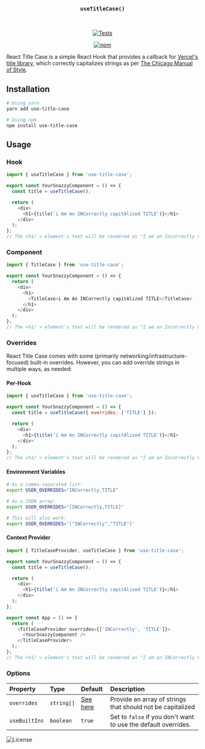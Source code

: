 <div align="center">
    <br/>
    <h3><code>useTitleCase()</code></h3>
    <br/>

[![Tests](https://img.shields.io/github/workflow/status/thatmattlove/use-title-case/Tests?label=Tests&style=for-the-badge)](https://github.com/thatmattlove/use-title-case/actions?query=workflow%3A%Tests%22)

[![npm](https://img.shields.io/npm/v/use-title-case?style=for-the-badge)](https://npmjs.com/package/use-title-case)

</div>

React Title Case is a simple React Hook that provides a callback for [Vercel's title library](https://github.com/vercel/title), which correctly capitalizes strings as per [The Chicago Manual of Style](http://www.chicagomanualofstyle.org/home.html).

## Installation

```bash
# Using yarn
yarn add use-title-case

# Using npm
npm install use-title-case
```

## Usage

### Hook

```js
import { useTitleCase } from 'use-title-case';

export const YourSnazzyComponent = () => {
  const title = useTitleCase();

  return (
    <div>
      <h1>{title('i Am An INCorrectly capitAlized TITLE')}</h1>
    </div>
  );
};
// The <h1/ > element's text will be rendered as "I am an Incorrectly Capitalized Title"
```

### Component

```js
import { TitleCase } from 'use-title-case';

export const YourSnazzyComponent = () => {
  return (
    <div>
      <h1>
        <TitleCase>i Am An INCorrectly capitAlized TITLE</TitleCase>
      </h1>
    </div>
  );
};
// The <h1/ > element's text will be rendered as "I am an Incorrectly Capitalized Title"
```

### Overrides

React Title Case comes with some (primarily networking/infrastructure-focused) built-in overrides. However, you can add override strings in multiple ways, as needed:

#### Per-Hook

```js
import { useTitleCase } from 'use-title-case';

export const YourSnazzyComponent = () => {
  const title = useTitleCase({ overrides: ['TITLE'] });

  return (
    <div>
      <h1>{title('i Am An INCorrectly capitAlized TITLE')}</h1>
    </div>
  );
};
// The <h1/ > element's text will be rendered as "I am an Incorrectly Capitalized TITLE"
```

#### Environment Variables

```bash
# As a comma-separated list:
export USER_OVERRIDES="INCorrectly,TITLE"

# As a JSON array:
export USER_OVERRIDES="[INCorrectly,TITLE]"

# This will also work:
export USER_OVERRIDES='["INCorrectly","TITLE"]'
```

#### Context Provider

```js
import { TitleCaseProvider, useTitleCase } from 'use-title-case';

export const YourSnazzyComponent = () => {
  const title = useTitleCase();

  return (
    <div>
      <h1>{title('i Am An INCorrectly capitAlized TITLE')}</h1>
    </div>
  );
};

export const App = () => {
  return (
    <TitleCaseProvider overrides={['INCorrectly', 'TITLE']}>
      <YourSnazzyComponent />
    </TitleCaseProvider>
  );
};
// The <h1/ > element's text will be rendered as "I am an INCorrectly Capitalized TITLE"
```

### Options

| Property      | Type       | Default                                                                                      | Description                                                    |
| :------------ | :--------- | :------------------------------------------------------------------------------------------- | :------------------------------------------------------------- |
| `overrides`   | `string[]` | [See here](https://github.com/thatmattlove/use-title-case/blob/main/src/builtInOverrides.ts) | Provide an array of strings that should not be capitalized     |
| `useBuiltIns` | `boolean`  | `true`                                                                                       | Set to `false` if you don't want to use the default overrides. |

![License](https://img.shields.io/github/license/thatmattlove/use-title-case?color=%23000&style=for-the-badge)
